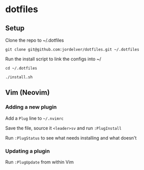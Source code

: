 # dotfiles

## Setup

Clone the repo to ~/.dotfiles

    git clone git@github.com:jordelver/dotfiles.git ~/.dotfiles

Run the install script to link the configs into ~/

    cd ~/.dotfiles

    ./install.sh

## Vim (Neovim)

### Adding a new plugin

Add a `Plug` line to `~/.nvimrc`

Save the file, source it `<leader>sv` and run `:PlugInstall`

Run `:PlugStatus` to see what needs installing and what doesn't

### Updating a plugin

Run `:PlugUpdate` from within Vim


